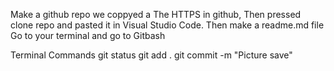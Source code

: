 Make a github repo
we coppyed a The HTTPS in github, Then pressed clone repo and pasted it in Visual Studio Code.
Then make a readme.md file
Go to your terminal and go to Gitbash
 
 
 
Terminal Commands
git status
git add .
git commit -m "Picture save"
